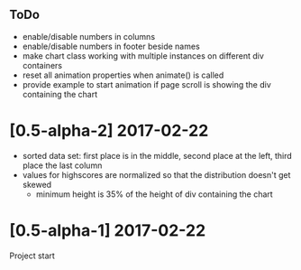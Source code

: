 ## ToDo

- enable/disable numbers in columns
- enable/disable numbers in footer beside names
- make chart class working with multiple instances on different div containers
- reset all animation properties when animate() is called
- provide example to start animation if page scroll is showing the div containing the chart


# [0.5-alpha-2] 2017-02-22
- sorted data set: first place is in the middle, second place at the left, third place the last column
- values for highscores are normalized so that the distribution doesn't get skewed
    - minimum height is 35% of the height of div containing the chart

# [0.5-alpha-1] 2017-02-22

Project start